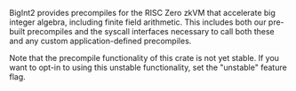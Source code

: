 BigInt2 provides precompiles for the RISC Zero zkVM that accelerate big integer algebra, including finite field arithmetic.
This includes both our pre-built precompiles and the syscall interfaces necessary to call both these and any custom application-defined precompiles.

Note that the precompile functionality of this crate is not yet stable.
If you want to opt-in to using this unstable functionality, set the "unstable" feature flag.
